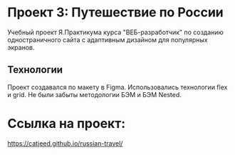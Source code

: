 # Проект 3: Путешествие по России  
Учебный проект Я.Практикума курса "ВЕБ-разработчик" по созданию одностраничного сайта c адаптивным дизайном для популярных экранов.  
## Технологии
Проект создавался по макету в Figma. Использовались технологии flex и grid. Не были забыты методологии БЭМ и БЭМ Nested.  
# Ссылка на проект:
  https://catjeed.github.io/russian-travel/

